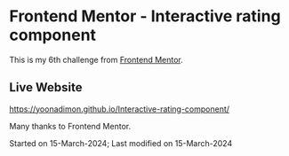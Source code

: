 # Frontend Mentor - Interactive rating component 

This is my 6th challenge from [Frontend Mentor](https://www.frontendmentor.io/challenges/interactive-rating-component-koxpeBUmI). 

## Live Website
https://yoonadimon.github.io/Interactive-rating-component/

Many thanks to Frontend Mentor.

Started on 15-March-2024; Last modified on 15-March-2024 


